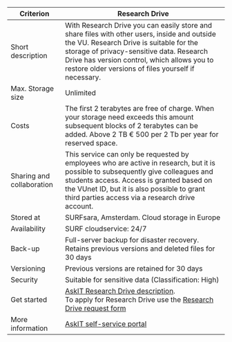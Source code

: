 |Criterion|Research Drive|
|--------|------|
|Short description| With Research Drive you can easily store and share files with other users, inside and outside the VU. Research Drive is suitable for the storage of privacy-sensitive data. Research Drive has version control, which allows you to restore older versions of files yourself if necessary.|
|Max. Storage size| Unlimited|
|Costs | The first 2 terabytes are free of charge. When your storage need exceeds this amount subsequent blocks of 2 terabytes can be added. Above 2 TB € 500 per 2 Tb per year for reserved space.|
|Sharing and collaboration|This service can only be requested by employees who are active in research, but it is possible to subsequently give colleagues and students access. Access is granted based on the VUnet ID, but it is also possible to grant third parties access via a research drive account.|
|Stored at|SURFsara, Amsterdam. Cloud storage in Europe|
|Availability|SURF cloudservice: 24/7|
|Back-up|Full-server backup for disaster recovery. <br>Retains previous versions and deleted files for 30 days|
|Versioning|Previous versions are retained for 30 days|
|Security|Suitable for sensitive data (Classification: High)|
|Get started|[AskIT Research Drive description](https://askit.vu.nl/tas/public/ssp/content/detail/service?unid=2403f13d68d84c91b426d53812786559&from=d24d0bb4-3ed9-4973-a2db-40c86540fc2c). <br> To apply for Research Drive use the [Research Drive request form](https://askit.vu.nl/tas/public/ssp/content/serviceflow?unid=3a1d3d68998f42baa6ae1febe80c4d80&from=d24d0bb4-3ed9-4973-a2db-40c86540fc2c&openedFromService=true)|
|More information|[AskIT self-service portal](https://askit.vu.nl/tas/public/ssp/content/detail/service?unid=2403f13d68d84c91b426d53812786559&from=d24d0bb4-3ed9-4973-a2db-40c86540fc2c)|
